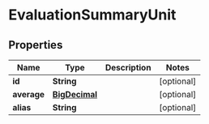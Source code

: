 
# EvaluationSummaryUnit

## Properties
Name | Type | Description | Notes
------------ | ------------- | ------------- | -------------
**id** | **String** |  |  [optional]
**average** | [**BigDecimal**](BigDecimal.md) |  |  [optional]
**alias** | **String** |  |  [optional]



